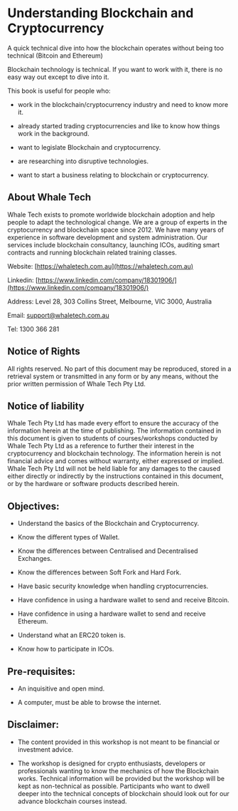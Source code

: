 # Understanding Blockchain and Cryptocurrency

A quick technical dive into how the blockchain operates without being too technical (Bitcoin and Ethereum)

Blockchain technology is technical. If you want to work with it, there is no easy way out except to dive into it.

This book is useful for people who:

* work in the blockchain/cryptocurrency industry and need to know more it.

* already started trading cryptocurrencies and like to know how things work in the background.

* want to legislate Blockchain and cryptocurrency.

* are researching into disruptive technologies.

* want to start a business relating to blockchain or cryptocurrency.

## About Whale Tech

Whale Tech exists to promote worldwide blockchain adoption and help people to adapt the technological change. We are a group of experts in the cryptocurrency and blockchain space since 2012. We have many years of experience in software development and system administration. Our services include blockchain consultancy, launching ICOs, auditing smart contracts and running blockchain related training classes.

Website: [https://whaletech.com.au](https://whaletech.com.au)

Linkedin: [https://www.linkedin.com/company/18301906/](https://www.linkedin.com/company/18301906/)

Address: Level 28, 303 Collins Street, Melbourne, VIC 3000, Australia

Email: support@whaletech.com.au

Tel: 1300 366 281

## Notice of Rights

All rights reserved. No part of this document may be reproduced, stored in a retrieval system or transmitted in any form or by any means, without the prior written permission of Whale Tech Pty Ltd.

## Notice of liability

Whale Tech Pty Ltd has made every effort to ensure the accuracy of the information herein at the time of publishing. The information contained in this document is given to students of courses/workshops conducted by Whale Tech Pty Ltd as a reference to further their interest in the cryptocurrency and blockchain technology. The information herein is not financial advice and comes without warranty, either expressed or implied. Whale Tech Pty Ltd will not be held liable for any damages to the caused either directly or indirectly by the instructions contained in this document, or by the hardware or software products described herein.

## Objectives:

* Understand the basics of the Blockchain and Cryptocurrency.

* Know the different types of Wallet.

* Know the differences between Centralised and Decentralised Exchanges.

* Know the differences between Soft Fork and Hard Fork.

* Have basic security knowledge when handling cryptocurrencies.

* Have confidence in using a hardware wallet to send and receive Bitcoin.

* Have confidence in using a hardware wallet to send and receive Ethereum.

* Understand what an ERC20 token is.

* Know how to participate in ICOs.

## Pre-requisites:

* An inquisitive and open mind.

* A computer, must be able to browse the internet.

## Disclaimer: 

* The content provided in this workshop is not meant to be financial or investment advice.

* The workshop is designed for crypto enthusiasts, developers or professionals wanting to know the mechanics of how the Blockchain works. Technical information will be provided but the workshop will be kept as non-technical as possible. Participants who want to dwell deeper into the technical concepts of blockchain should look out for our advance blockchain courses instead.

